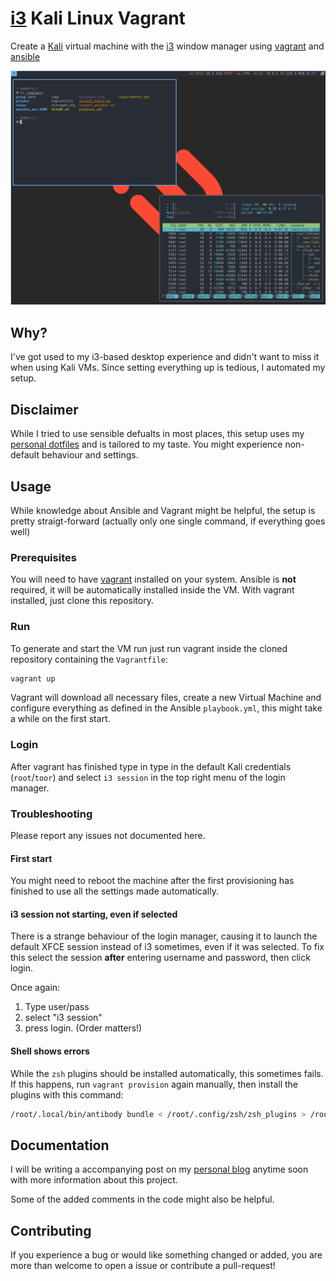 # [i3](https://i3wm.org/) Kali Linux Vagrant

Create a [Kali](https://www.kali.org/) virtual machine with the
[i3](https://i3wm.org) window manager using [vagrant](https://www.vagrantup.com)
and [ansible](https://www.ansible.com)

![scrot](./scrot.png "Sceenshot")

## Why?

I've got used to my i3-based desktop experience and didn't want to miss it when
using Kali VMs. Since setting everything up is tedious, I automated my setup.

## Disclaimer

While I tried to use sensible defualts in most places, this setup uses my
[personal dotfiles](https://github.com/binaryplease/dotfiles-ansible) and is
tailored to my taste. You might experience non-default behaviour and settings.

## Usage

While knowledge about Ansible and Vagrant might be helpful, the setup is pretty
straigt-forward (actually only one single command, if everything goes well)

### Prerequisites

You will need to have [vagrant](https://www.vagrantup.com) installed on your
system. Ansible is **not** required, it will be automatically installed inside
the VM. With vagrant installed, just clone this repository.

### Run

To generate and start the VM run just run vagrant inside the cloned repository
containing the `Vagrantfile`:

```bash
vagrant up
```

Vagrant will download all necessary files, create a new Virtual Machine and
configure everything as defined in the Ansible `playbook.yml`, this might take a
while on the first start.

### Login

After vagrant has finished type in type in the default Kali credentials
(`root`/`toor`) and select `i3 session` in the top right menu of the login
manager.

### Troubleshooting

Please report any issues not documented here.

#### First start

You might need to reboot the machine after the first provisioning has finished
to use all the settings made automatically.

#### i3 session not starting, even if selected

There is a strange behaviour of the login manager, causing it to launch the
default XFCE session instead of i3 sometimes, even if it was selected. To fix
this select the session **after** entering username and password, then click
login.

Once again:

1. Type user/pass
2. select "i3 session"
3. press login. (Order matters!)

#### Shell shows errors

While the `zsh` plugins should be installed automatically, this sometimes fails.
If this happens, run `vagrant provision` again manually, then install the
plugins with this command:

```bash
/root/.local/bin/antibody bundle < /root/.config/zsh/zsh_plugins > /root/.zsh_plugins.sh
```

## Documentation

I will be writing a accompanying post on my [personal blog](https://pablo.tools)
anytime soon with more information about this project.

Some of the added comments in the code might also be helpful.

## Contributing

If you experience a bug or would like something changed or added, you are more
than welcome to open a issue or contribute a pull-request!
